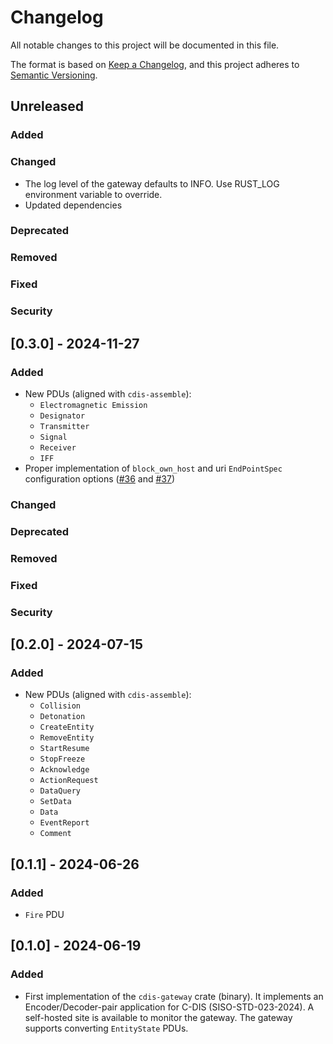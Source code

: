 <!-- markdownlint-disable MD024 -->

# Changelog

All notable changes to this project will be documented in this file.

The format is based on [Keep a Changelog](https://keepachangelog.com/en/1.1.0),
and this project adheres to [Semantic Versioning](https://semver.org/spec/v2.0.0.html).

## Unreleased

### Added

### Changed

- The log level of the gateway defaults to INFO. Use RUST_LOG environment variable to override.
- Updated dependencies

### Deprecated

### Removed

### Fixed

### Security

## [0.3.0] - 2024-11-27

### Added

- New PDUs (aligned with `cdis-assemble`):
    - `Electromagnetic Emission`
    - `Designator`
    - `Transmitter`
    - `Signal`
    - `Receiver`
    - `IFF`
- Proper implementation of `block_own_host` and uri `EndPointSpec` configuration
  options ([#36](https://github.com/zlubsen/dis-rs/issues/36) and [#37](https://github.com/zlubsen/dis-rs/issues/37))

### Changed

### Deprecated

### Removed

### Fixed

### Security

## [0.2.0] - 2024-07-15

### Added

- New PDUs (aligned with `cdis-assemble`):
    - `Collision`
    - `Detonation`
    - `CreateEntity`
    - `RemoveEntity`
    - `StartResume`
    - `StopFreeze`
    - `Acknowledge`
    - `ActionRequest`
    - `DataQuery`
    - `SetData`
    - `Data`
    - `EventReport`
    - `Comment`

## [0.1.1] - 2024-06-26

### Added

- `Fire` PDU

## [0.1.0] - 2024-06-19

### Added

- First implementation of the `cdis-gateway` crate (binary).
  It implements an Encoder/Decoder-pair application for C-DIS (SISO-STD-023-2024).
  A self-hosted site is available to monitor the gateway.
  The gateway supports converting `EntityState` PDUs.
